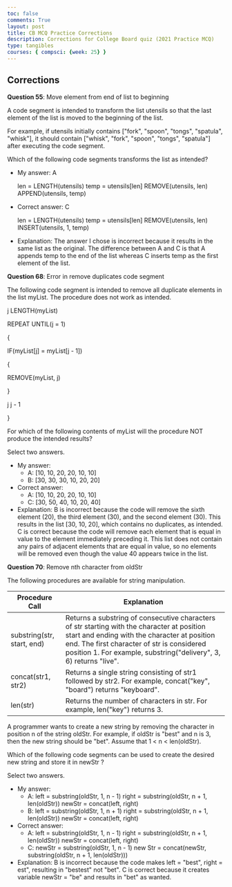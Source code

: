 ```yaml
---
toc: false
comments: True
layout: post
title: CB MCQ Practice Corrections
description: Corrections for College Board quiz (2021 Practice MCQ)
type: tangibles
courses: { compsci: {week: 25} }
---
```


## Corrections
**Question 55**: Move element from end of list to beginning

A code segment is intended to transform the list utensils so that the last element of the list is moved to the beginning of the list.

For example, if utensils initially contains  ["fork", "spoon", "tongs", "spatula", "whisk"], it should contain ["whisk", "fork", "spoon", "tongs", "spatula"] after executing the code segment.

Which of the following code segments transforms the list as intended?

- My answer: A
   
    len = LENGTH(utensils)
    temp = utensils[len]
    REMOVE(utensils, len)
    APPEND(utensils, temp)
- Correct answer: C
    
    len = LENGTH(utensils)
    temp = utensils[len]
    REMOVE(utensils, len)
    INSERT(utensils, 1, temp)
- Explanation: The answer I chose is incorrect because it results in the same list as the original. The difference between A and C is that A appends temp to the end of the list whereas C inserts temp as the first element of the list.

**Question 68**: Error in remove duplicates code segment

The following code segment is intended to remove all duplicate elements in the list myList. The procedure does not work as intended.

j 
 LENGTH(myList)

REPEAT UNTIL(j = 1)

{

IF(myList[j] = myList[j - 1])

{

REMOVE(myList, j)

}

j 
 j - 1

}

For which of the following contents of myList will the procedure NOT produce the intended results?

Select two answers.

- My answer:
    - A: [10, 10, 20, 20, 10, 10]
    - B: [30, 30, 30, 10, 20, 20]
- Correct answer:
    - A: [10, 10, 20, 20, 10, 10]
    - C: [30, 50, 40, 10, 20, 40]
- Explanation: B is incorrect because the code will remove the sixth element (20), the third element (30), and the second element (30). This results in the list [30, 10, 20], which contains no duplicates, as intended. C is correct because the code will remove each element that is equal in value to the element immediately preceding it. This list does not contain any pairs of adjacent elements that are equal in value, so no elements will be removed even though the value 40 appears twice in the list.

**Question 70**: Remove nth character from oldStr

The following procedures are available for string manipulation.

| Procedure Call | Explanation |
| --- | --- |
| substring(str, start, end) | Returns a substring of consecutive characters of str starting with the character at position start and ending with the character at position end. The first character of str is considered position 1. For example, substring("delivery", 3, 6) returns "live". |
| concat(str1, str2) | Returns a single string consisting of str1 followed by str2. For example, concat("key", "board") returns "keyboard". |
| len(str) | Returns the number of characters in str. For example, len("key") returns 3. |

A programmer wants to create a new string by removing the character in position n of the string oldStr. For example, if oldStr is "best" and n is 3, then the new string should be "bet". Assume that 1 < n < len(oldStr).

Which of the following code segments can be used to create the desired new string and store it in newStr ?

Select two answers.

- My answer: 
    - A: left = substring(oldStr, 1, n - 1) right = substring(oldStr, n + 1, len(oldStr)) newStr = concat(left, right)
    - B: left = substring(oldStr, 1, n + 1) right = substring(oldStr, n + 1, len(oldStr)) newStr = concat(left, right)
- Correct answer: 
    - A: left = substring(oldStr, 1, n - 1) right = substring(oldStr, n + 1, len(oldStr)) newStr = concat(left, right)
    - C: newStr = substring(oldStr, 1, n - 1) new Str = concat(newStr, substring(oldStr, n + 1, len(oldStr)))
- Explanation: B is incorrect because the code makes left = "best", right = 
est", resulting in "bestest" not "bet". C is correct because it creates variable newStr = "be" and results in "bet" as wanted.
